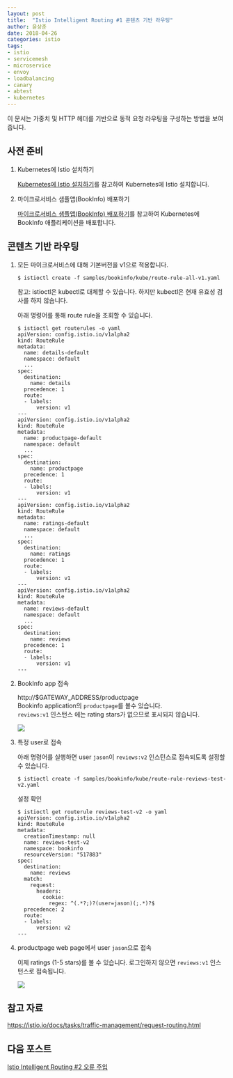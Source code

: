 ```yaml
---
layout: post
title:  "Istio Intelligent Routing #1 콘텐츠 기반 라우팅"
author: 윤상준
date: 2018-04-26
categories: istio
tags:
- istio
- servicemesh
- microservice
- envoy
- loadbalancing
- canary
- abtest
- kubernetes
---
```


이 문서는 가중치 및 HTTP 헤더를 기반으로 동적 요청 라우팅을 구성하는 방법을 보여줍니다.

## 사전 준비

1. Kubernetes에 Istio 설치하기

    [Kubernetes에 Istio 설치하기](/blog/istio/2018/04/26/deploying-istio-on-kubernetes.html)를 참고하여 Kubernetes에 Istio 설치합니다.<br />

2. 마이크로서비스 샘플앱(BookInfo) 배포하기

    [마이크로서비스 샘플앱(BookInfo) 배포하기](/blog/istio/2018/04/26/deploying-bookinfo-on-kubernetes.html)를 참고하여 Kubernetes에 BookInfo 애플리케이션을 배포합니다.<br />


## 콘텐츠 기반 라우팅

1. 모든 마이크로서비스에 대해 기본버전을 v1으로 적용합니다.

    ```
    $ istioctl create -f samples/bookinfo/kube/route-rule-all-v1.yaml
    ```

    참고: istioctl은 kubectl로 대체할 수 있습니다. 하지만 kubectl은 현재 유효성 검사를 하지 않습니다.

    아래 명령어를 통해 route rule을 조회할 수 있습니다.
    ```
    $ istioctl get routerules -o yaml
    apiVersion: config.istio.io/v1alpha2
    kind: RouteRule
    metadata:
      name: details-default
      namespace: default
      ...
    spec:
      destination:
        name: details
      precedence: 1
      route:
      - labels:
          version: v1
    ---
    apiVersion: config.istio.io/v1alpha2
    kind: RouteRule
    metadata:
      name: productpage-default
      namespace: default
      ...
    spec:
      destination:
        name: productpage
      precedence: 1
      route:
      - labels:
          version: v1
    ---
    apiVersion: config.istio.io/v1alpha2
    kind: RouteRule
    metadata:
      name: ratings-default
      namespace: default
      ...
    spec:
      destination:
        name: ratings
      precedence: 1
      route:
      - labels:
          version: v1
    ---
    apiVersion: config.istio.io/v1alpha2
    kind: RouteRule
    metadata:
      name: reviews-default
      namespace: default
      ...
    spec:
      destination:
        name: reviews
      precedence: 1
      route:
      - labels:
          version: v1
    ---
    ```

2. BookInfo app 접속

    http://$GATEWAY_ADDRESS/productpage <br />
    Bookinfo application의 `productpage`를 볼수 있습니다.<br />
    `reviews:v1` 인스턴스 에는 rating stars가 없으므로 표시되지 않습니다.<br />

    ![](/blog/assets/images/istio_intel_routing_contents_norating.png)

3. 특정 user로 접속

    아래 명령어를 실행하면 user `jason`이 `reviews:v2` 인스턴스로 접속되도록 설정할 수 있습니다.<br />
    ```
    $ istioctl create -f samples/bookinfo/kube/route-rule-reviews-test-v2.yaml
    ```

    설정 확인
    ```
    $ istioctl get routerule reviews-test-v2 -o yaml
    apiVersion: config.istio.io/v1alpha2
    kind: RouteRule
    metadata:
      creationTimestamp: null
      name: reviews-test-v2
      namespace: bookinfo
      resourceVersion: "517883"
    spec:
      destination:
        name: reviews
      match:
        request:
          headers:
            cookie:
              regex: ^(.*?;)?(user=jason)(;.*)?$
      precedence: 2
      route:
      - labels:
          version: v2
    ---
    ```

4. productpage web page에서 user `jason`으로 접속

    이제 ratings (1-5 stars)를 볼 수 있습니다. 로그인하지 않으면 `reviews:v1` 인스턴스로 접속됩니다.<br />

    ![](/blog/assets/images/istio_intel_routing_contents_rating.png)

## 참고 자료
https://istio.io/docs/tasks/traffic-management/request-routing.html

## 다음 포스트
[Istio Intelligent Routing #2 오류 주입](/blog/istio/2018/05/02/istio-intelligent-routing-2.html)
